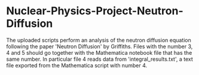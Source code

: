 # Nuclear-Physics-Project-Neutron-Diffusion
The uploaded scripts perform an analysis of the neutron diffusion equation following the paper 'Neutron Diffusion' by Griffiths.
Files with the number 3, 4 and 5 should go together with the Mathematica notebook file that has the same number. In particular file 4 reads data from 'integral_results.txt', a text file exported from the Mathematica script with number 4.
